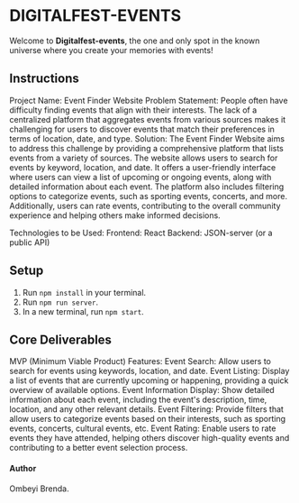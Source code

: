 #  DIGITALFEST-EVENTS

Welcome to **Digitalfest-events**, the one and only spot in the known universe where you
create your memories with events!

## Instructions

Project Name: Event Finder Website
Problem Statement:
People often have difficulty finding events that align with their interests. The lack of a centralized platform that aggregates events from various sources makes it challenging for users to discover events that match their preferences in terms of location, date, and type.
Solution:
The Event Finder Website aims to address this challenge by providing a comprehensive platform that lists events from a variety of sources. The website allows users to search for events by keyword, location, and date. It offers a user-friendly interface where users can view a list of upcoming or ongoing events, along with detailed information about each event. The platform also includes filtering options to categorize events, such as sporting events, concerts, and more. Additionally, users can rate events, contributing to the overall community experience and helping others make informed decisions.

Technologies to be Used:
Frontend: React
Backend: JSON-server (or a public API)


## Setup

1. Run `npm install` in your terminal.
2. Run `npm run server`. 
3. In a new terminal, run `npm start`.


## Core Deliverables

MVP (Minimum Viable Product) Features:
Event Search:
Allow users to search for events using keywords, location, and date.
Event Listing:
Display a list of events that are currently upcoming or happening, providing a quick overview of available options.
Event Information Display:
Show detailed information about each event, including the event's description, time, location, and any other relevant details.
Event Filtering:
Provide filters that allow users to categorize events based on their interests, such as sporting events, concerts, cultural events, etc.
Event Rating:
Enable users to rate events they have attended, helping others discover high-quality events and contributing to a better event selection process.

#### Author
Ombeyi Brenda.